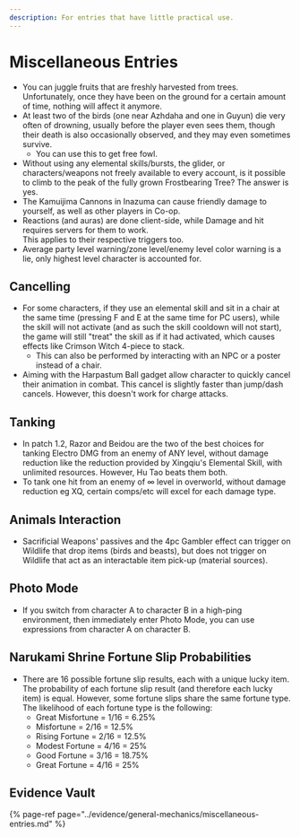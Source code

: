 ```yaml
---
description: For entries that have little practical use.
---
```


# Miscellaneous Entries

* You can juggle fruits that are freshly harvested from trees. Unfortunately, once they have been on the ground for a certain amount of time, nothing will affect it anymore.
* At least two of the birds (one near Azhdaha and one in Guyun) die very often of drowning, usually before the player even sees them, though their death is also occasionally observed, and they may even sometimes survive. 
  * You can use this to get free fowl. 
* Without using any elemental skills/bursts, the glider, or characters/weapons not freely available to every account, is it possible to climb to the peak of the fully grown Frostbearing Tree? The answer is yes.
* The Kamuijima Cannons in Inazuma can cause friendly damage to yourself, as well as other players in Co-op.
* Reactions (and auras) are done client-side, while Damage and hit requires servers for them to work.  
This applies to their respective triggers too.
* Average party level warning/zone level/enemy level color warning is a lie, only highest level character is accounted for. 

## Cancelling

* For some characters, if they use an elemental skill and sit in a chair at the same time (pressing F and E at the same time for PC users), while the skill will not activate (and as such the skill cooldown will not start), the game will still "treat" the skill as if it had activated, which causes effects like Crimson Witch 4-piece to stack.
  * This can also be performed by interacting with an NPC or a poster instead of a chair.
* Aiming with the Harpastum Ball gadget allow character to quickly cancel their animation in combat. This cancel is slightly faster than jump/dash cancels. However, this doesn't work for charge attacks.

## Tanking

* In patch 1.2, Razor and Beidou are the two of the best choices for tanking Electro DMG from an enemy of ANY level, without damage reduction like the reduction provided by Xingqiu's Elemental Skill, with unlimited resources. However, Hu Tao beats them both.
* To tank one hit from an enemy of ∞ level in overworld, without damage reduction eg XQ, certain comps/etc will excel for each damage type.

## Animals Interaction

* Sacrificial Weapons' passives and the 4pc Gambler effect can trigger on Wildlife that drop items (birds and beasts), but does not trigger on Wildlife that act as an interactable item pick-up (material sources).

## Photo Mode

* If you switch from character A to character B in a high-ping environment, then immediately enter Photo Mode, you can use expressions from character A on character B.

## Narukami Shrine Fortune Slip Probabilities  

* There are 16 possible fortune slip results, each with a unique lucky item. The probability of each fortune slip result (and therefore each lucky item) is equal. However, some fortune slips share the same fortune type. The likelihood of each fortune type is the following:  
    * Great Misfortune = 1/16 = 6.25%
    * Misfortune = 2/16 = 12.5%
    * Rising Fortune = 2/16 = 12.5%
    * Modest Fortune = 4/16 = 25%
    * Good Fortune = 3/16 = 18.75%
    * Great Fortune = 4/16 = 25%

## Evidence Vault

{% page-ref page="../evidence/general-mechanics/miscellaneous-entries.md" %}
